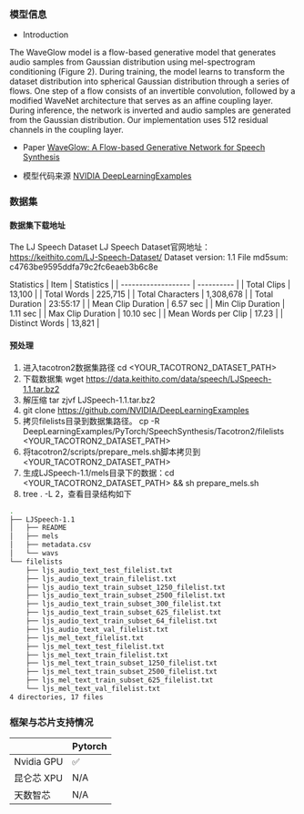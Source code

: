### 模型信息
- Introduction

The WaveGlow model is a flow-based generative model that generates audio samples from Gaussian distribution using mel-spectrogram conditioning (Figure 2). During training, the model learns to transform the dataset distribution into spherical Gaussian distribution through a series of flows. One step of a flow consists of an invertible convolution, followed by a modified WaveNet architecture that serves as an affine coupling layer. During inference, the network is inverted and audio samples are generated from the Gaussian distribution. Our implementation uses 512 residual channels in the coupling layer.

- Paper
[WaveGlow: A Flow-based Generative Network for Speech Synthesis](https://arxiv.org/abs/1811.00002) 

- 模型代码来源
[NVIDIA DeepLearningExamples](https://github.com/NVIDIA/DeepLearningExamples/tree/master/PyTorch/SpeechSynthesis/Tacotron2) 

### 数据集
#### 数据集下载地址
  The LJ Speech Dataset
  LJ Speech Dataset官网地址：https://keithito.com/LJ-Speech-Dataset/
  Dataset version: 1.1
  File md5sum: c4763be9595ddfa79c2fc6eaeb3b6c8e

  Statistics
  | Item                | Statistics |
  | ------------------- | ---------- |
  | Total Clips         | 13,100     |
  | Total Words         | 225,715    |
  | Total Characters    | 1,308,678  |
  | Total Duration      | 23:55:17   |
  | Mean Clip Duration  | 6.57 sec   |
  | Min Clip Duration   | 1.11 sec   |
  | Max Clip Duration   | 10.10 sec  |
  | Mean Words per Clip | 17.23      |
  | Distinct Words      | 13,821     |


#### 预处理
1. 进入tacotron2数据集路径  cd  <YOUR_TACOTRON2_DATASET_PATH>
2. 下载数据集 wget https://data.keithito.com/data/speech/LJSpeech-1.1.tar.bz2
3. 解压缩  tar zjvf LJSpeech-1.1.tar.bz2
4. git clone https://github.com/NVIDIA/DeepLearningExamples
5. 拷贝filelists目录到数据集路径。 cp -R DeepLearningExamples/PyTorch/SpeechSynthesis/Tacotron2/filelists <YOUR_TACOTRON2_DATASET_PATH>
6. 将tacotron2/scripts/prepare_mels.sh脚本拷贝到  <YOUR_TACOTRON2_DATASET_PATH>
7. 生成LJSpeech-1.1/mels目录下的数据：cd <YOUR_TACOTRON2_DATASET_PATH> && sh prepare_mels.sh
8. tree . -L 2，查看目录结构如下

``` bash
.
├── LJSpeech-1.1
│   ├── README
│   ├── mels
│   ├── metadata.csv
│   └── wavs
└── filelists
    ├── ljs_audio_text_test_filelist.txt
    ├── ljs_audio_text_train_filelist.txt
    ├── ljs_audio_text_train_subset_1250_filelist.txt
    ├── ljs_audio_text_train_subset_2500_filelist.txt
    ├── ljs_audio_text_train_subset_300_filelist.txt
    ├── ljs_audio_text_train_subset_625_filelist.txt
    ├── ljs_audio_text_train_subset_64_filelist.txt
    ├── ljs_audio_text_val_filelist.txt
    ├── ljs_mel_text_filelist.txt
    ├── ljs_mel_text_test_filelist.txt
    ├── ljs_mel_text_train_filelist.txt
    ├── ljs_mel_text_train_subset_1250_filelist.txt
    ├── ljs_mel_text_train_subset_2500_filelist.txt
    ├── ljs_mel_text_train_subset_625_filelist.txt
    └── ljs_mel_text_val_filelist.txt
4 directories, 17 files
```


### 框架与芯片支持情况
|            | Pytorch |
| ---------- | ------- |
| Nvidia GPU | ✅       |
| 昆仑芯 XPU | N/A     |
| 天数智芯   | N/A     |
